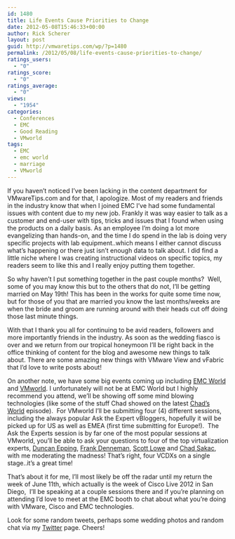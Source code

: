 ```yaml
---
id: 1480
title: Life Events Cause Priorities to Change
date: 2012-05-08T15:46:33+00:00
author: Rick Scherer
layout: post
guid: http://vmwaretips.com/wp/?p=1480
permalink: /2012/05/08/life-events-cause-priorities-to-change/
ratings_users:
  - "0"
ratings_score:
  - "0"
ratings_average:
  - "0"
views:
  - "1954"
categories:
  - Conferences
  - EMC
  - Good Reading
  - VMworld
tags:
  - EMC
  - emc world
  - marriage
  - VMworld
---
```

If you haven&#8217;t noticed I&#8217;ve been lacking in the content department for VMwareTips.com and for that, I apologize. Most of my readers and friends in the industry know that when I joined EMC I&#8217;ve had some fundamental issues with content due to my new job. Frankly it was way easier to talk as a customer and end-user with tips, tricks and issues that I found when using the products on a daily basis. As an employee I&#8217;m doing a lot more evangelizing than hands-on, and the time I do spend in the lab is doing very specific projects with lab equipment..which means I either cannot discuss what&#8217;s happening or there just isn&#8217;t enough data to talk about. I did find a little niche where I was creating instructional videos on specific topics, my readers seem to like this and I really enjoy putting them together.

So why haven&#8217;t I put something together in the past couple months?  Well, some of you may know this but to the others that do not, I&#8217;ll be getting married on May 19th! This has been in the works for quite some time now, but for those of you that are married you know the last months/weeks are when the bride and groom are running around with their heads cut off doing those last minute things.

With that I thank you all for continuing to be avid readers, followers and more importantly friends in the industry. As soon as the wedding fiasco is over and we return from our tropical honeymoon I&#8217;ll be right back in the office thinking of content for the blog and awesome new things to talk about. There are some amazing new things with VMware View and vFabric that I&#8217;d love to write posts about!

On another note, we have some big events coming up including <a title="EMC World" href="http://emcworld.com/" target="_blank">EMC World</a> and <a title="VMworld" href="http://vmworld.com" target="_blank">VMworld</a>. I unfortunately will not be at EMC World but I highly recommend you attend, we&#8217;ll be showing off some mind blowing technologies (like some of the stuff Chad showed on the latest <a title="Chad's World" href="http://virtualgeek.typepad.com/virtual_geek/2012/04/the-most-kick-butt-hardware-episode-evah.html" target="_blank">Chad&#8217;s World</a> episode).  For VMworld I&#8217;ll be submitting four (4) different sessions, including the always popular Ask the Expert vBloggers, hopefully it will be picked up for US as well as EMEA (first time submitting for Europe!).  The Ask the Experts session is by far one of the most popular sessions at VMworld, you&#8217;ll be able to ask your questions to four of the top virtualization experts, <a title="Yellow Bricks" href="http://www.yellow-bricks.com/" target="_blank">Duncan Epping</a>, <a title="Frank Denneman" href="http://frankdenneman.nl/" target="_blank">Frank Denneman</a>, <a title="Scott Lowe" href="blog.scottlowe.org" target="_blank">Scott Lowe</a> and <a title="Virtual Geek" href="http://virtualgeek.typepad.com" target="_blank">Chad Sakac</a>, with me moderating the madness! That&#8217;s right, four VCDXs on a single stage..it&#8217;s a great time!

That&#8217;s about it for me, I&#8217;ll most likely be off the radar until my return the week of June 11th, which actually is the week of Cisco Live 2012 in San Diego,  I&#8217;ll be speaking at a couple sessions there and if you&#8217;re planning on attending I&#8217;d love to meet at the EMC booth to chat about what you&#8217;re doing with VMware, Cisco and EMC technologies.

Look for some random tweets, perhaps some wedding photos and random chat via my <a title="Twitter" href="http://twitter.com/rick_vmwaretips" target="_blank">Twitter</a> page. Cheers!